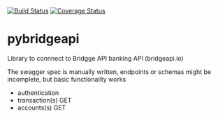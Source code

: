 [![Build Status](https://travis-ci.org/rienafairefr/pybridgeapi.svg?branch=master)](https://travis-ci.org/rienafairefr/pybridgeapi)
[![Coverage Status](https://coveralls.io/repos/github/rienafairefr/pybridgeapi/badge.svg?branch=master)](https://coveralls.io/github/rienafairefr/pybridgeapi?branch=master)

# pybridgeapi
Library to connnect to Bridgge API banking API (bridgeapi.io)

The swagger spec is manually written, endpoints or schemas might be incomplete, but basic functionality works
- authentication
- transaction(s) GET
- accounts(s) GET

 